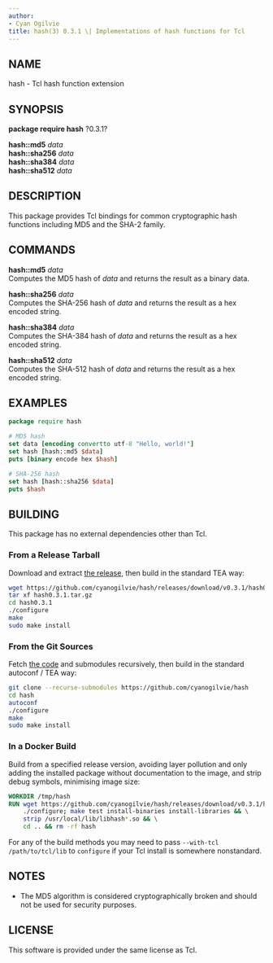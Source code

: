 ```yaml
---
author:
- Cyan Ogilvie
title: hash(3) 0.3.1 \| Implementations of hash functions for Tcl
---
```


## NAME

hash - Tcl hash function extension

## SYNOPSIS

**package require hash** ?0.3.1?

**hash::md5** *data*  
**hash::sha256** *data*  
**hash::sha384** *data*  
**hash::sha512** *data*

## DESCRIPTION

This package provides Tcl bindings for common cryptographic hash
functions including MD5 and the SHA-2 family.

## COMMANDS

**hash::md5** *data*  
Computes the MD5 hash of *data* and returns the result as a binary data.

**hash::sha256** *data*  
Computes the SHA-256 hash of *data* and returns the result as a hex
encoded string.

**hash::sha384** *data*  
Computes the SHA-384 hash of *data* and returns the result as a hex
encoded string.

**hash::sha512** *data*  
Computes the SHA-512 hash of *data* and returns the result as a hex
encoded string.

## EXAMPLES

``` tcl
package require hash

# MD5 hash
set data [encoding convertto utf-8 "Hello, world!"]
set hash [hash::md5 $data]
puts [binary encode hex $hash]

# SHA-256 hash
set hash [hash::sha256 $data]
puts $hash
```

## BUILDING

This package has no external dependencies other than Tcl.

### From a Release Tarball

Download and extract [the
release](https://github.com/cyanogilvie/hash/releases/download/v0.3.1/hash0.3.1.tar.gz),
then build in the standard TEA way:

``` sh
wget https://github.com/cyanogilvie/hash/releases/download/v0.3.1/hash0.3.1.tar.gz
tar xf hash0.3.1.tar.gz
cd hash0.3.1
./configure
make
sudo make install
```

### From the Git Sources

Fetch [the code](https://github.com/cyanogilvie/hash) and submodules
recursively, then build in the standard autoconf / TEA way:

``` sh
git clone --recurse-submodules https://github.com/cyanogilvie/hash
cd hash
autoconf
./configure
make
sudo make install
```

### In a Docker Build

Build from a specified release version, avoiding layer pollution and
only adding the installed package without documentation to the image,
and strip debug symbols, minimising image size:

``` dockerfile
WORKDIR /tmp/hash
RUN wget https://github.com/cyanogilvie/hash/releases/download/v0.3.1/hash0.3.1.tar.gz -O - | tar xz --strip-components=1 && \
    ./configure; make test install-binaries install-libraries && \
    strip /usr/local/lib/libhash*.so && \
    cd .. && rm -rf hash
```

For any of the build methods you may need to pass
`--with-tcl /path/to/tcl/lib` to `configure` if your Tcl install is
somewhere nonstandard.

## NOTES

- The MD5 algorithm is considered cryptographically broken and should
  not be used for security purposes.

## LICENSE

This software is provided under the same license as Tcl.
